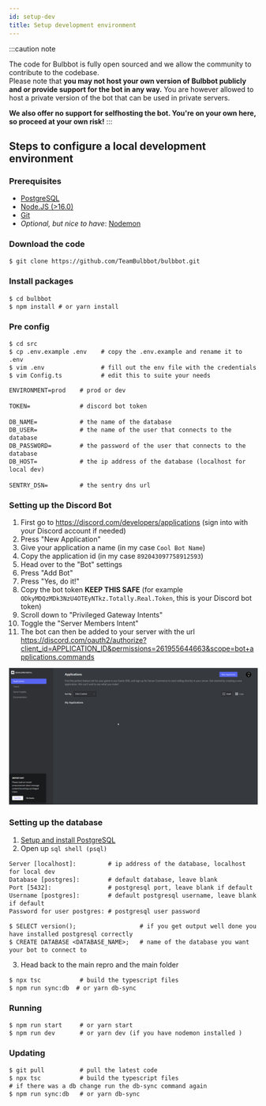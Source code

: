 ```yaml
---
id: setup-dev
title: Setup development environment
---
```



:::caution note

The code for Bulbbot is fully open sourced and we allow the community to contribute to the codebase.  
Please note that **you may not host your own version of Bulbbot publicly and or provide support for the bot in any way.**
You are however allowed to host a private version of the bot that can be used in private servers.

**We also offer **no** support for selfhosting the bot. You're on your own here, so proceed at your own risk!**
:::

## Steps to configure a local development environment

### Prerequisites
- [PostgreSQL](https://www.postgresql.org/download/)
- [Node.JS (>16.0)](https://nodejs.org/en/)
- [Git](https://git-scm.com/downloads)
- *Optional, but nice to have*: [Nodemon](https://nodemon.io/)

### Download the code
```shell
$ git clone https://github.com/TeamBulbbot/bulbbot.git
```

### Install packages
```shell
$ cd bulbbot
$ npm install # or yarn install
```

### Pre config
```shell
$ cd src
$ cp .env.example .env    # copy the .env.example and rename it to .env
$ vim .env                # fill out the env file with the credentials
$ vim Config.ts           # edit this to suite your needs
```

```shell
ENVIRONMENT=prod    # prod or dev

TOKEN=              # discord bot token

DB_NAME=            # the name of the database
DB_USER=            # the name of the user that connects to the database
DB_PASSWORD=        # the password of the user that connects to the database
DB_HOST=            # the ip address of the database (localhost for local dev)

SENTRY_DSN=         # the sentry dns url
```

### Setting up the Discord Bot
1. First go to https://discord.com/developers/applications (sign into with your Discord account if needed)
2. Press "New Application"
3. Give your application a name (in my case `Cool Bot Name`)
4. Copy the application id (in my case `892043097758912593`)
5. Head over to the "Bot" settings
6. Press "Add Bot"
7. Press "Yes, do it!"
8. Copy the bot token **KEEP THIS SAFE** (for example `ODkyMDQzMDk3NzU4OTEyNTkz.Totally.Real.Token`, this is your Discord bot token)
9. Scroll down to "Privileged Gateway Intents"
10. Toggle the "Server Members Intent"
11. The bot can then be added to your server with the url  
https://discord.com/oauth2/authorize?client_id=APPLICATION_ID&permissions=261955644663&scope=bot+applications.commands

![Gif on how to get the bot token](./assets/Community/Get_Bot_Token.gif)

### Setting up the database
1. [Setup and install PostgreSQL](https://www.postgresqltutorial.com/install-postgresql/)
2. Open up `sql shell (psql)`
```
Server [localhost]:         # ip address of the database, localhost for local dev
Database [postgres]:        # default database, leave blank
Port [5432]:                # postgresql port, leave blank if default
Username [postgres]:        # default postgresql username, leave blank if default
Password for user postgres: # postgresql user password
```

```
$ SELECT version();                  # if you get output well done you have installed postgresql correctly
$ CREATE DATABASE <DATABASE_NAME>;   # name of the database you want your bot to connect to
```

3. Head back to the main repro and the main folder
```shell
$ npx tsc           # build the typescript files
$ npm run sync:db  # or yarn db-sync
```

### Running
```shell
$ npm run start     # or yarn start
$ npm run dev       # or yarn dev (if you have nodemon installed )
```


### Updating
```shell
$ git pull          # pull the latest code
$ npx tsc           # build the typescript files
# if there was a db change run the db-sync command again
$ npm run sync:db   # or yarn db-sync
```
